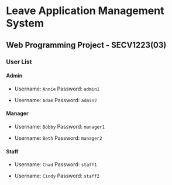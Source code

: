 # Leave Application Management System 
## Web Programming Project - SECV1223(03)

### User List

#### Admin
* Username: `Annie`
Password: `admin1`

* Username: `Adam`
Password: `admin2`

#### Manager
* Username: `Bobby`
Password: `manager1`

* Username: `Beth`
Password: `manager2`

#### Staff
* Username: `Chad`
Password: `staff1`

* Username: `Cindy`
Password: `staff2`